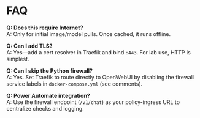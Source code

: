 # FAQ

**Q: Does this require Internet?**  
A: Only for initial image/model pulls. Once cached, it runs offline.

**Q: Can I add TLS?**  
A: Yes—add a cert resolver in Traefik and bind `:443`. For lab use, HTTP is simplest.

**Q: Can I skip the Python firewall?**  
A: Yes. Set Traefik to route directly to OpenWebUI by disabling the firewall service labels in `docker-compose.yml` (see comments).

**Q: Power Automate integration?**  
A: Use the firewall endpoint (`/v1/chat`) as your policy-ingress URL to centralize checks and logging.
